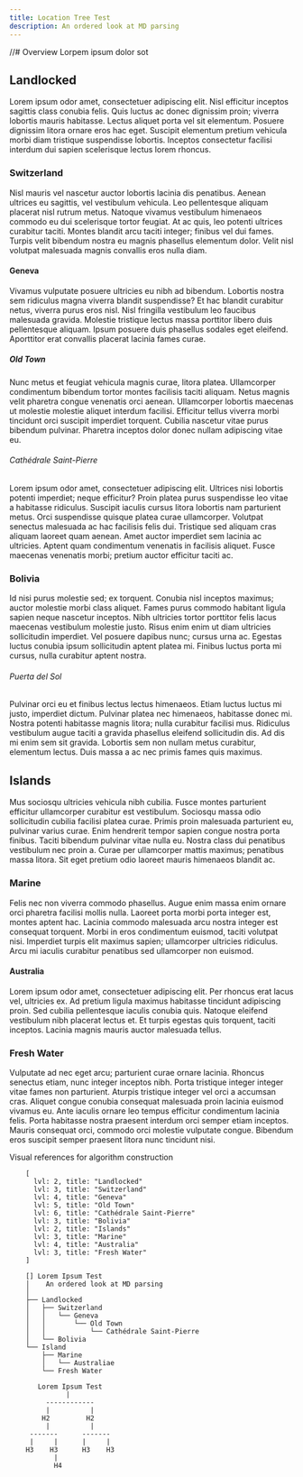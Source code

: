 ```yaml
---
title: Location Tree Test
description: An ordered look at MD parsing
---
```


//# Overview
Lorpem ipsum dolor sot

## Landlocked
Lorem ipsum odor amet, consectetuer adipiscing elit. Nisl efficitur inceptos sagittis class conubia felis. Quis luctus ac donec dignissim proin; viverra lobortis mauris habitasse. Lectus aliquet porta vel sit elementum. Posuere dignissim litora ornare eros hac eget. Suscipit elementum pretium vehicula morbi diam tristique suspendisse lobortis. Inceptos consectetur facilisi interdum dui sapien scelerisque lectus lorem rhoncus.

### Switzerland
Nisl mauris vel nascetur auctor lobortis lacinia dis penatibus. Aenean ultrices eu sagittis, vel vestibulum vehicula. Leo pellentesque aliquam placerat nisl rutrum metus. Natoque vivamus vestibulum himenaeos commodo eu dui scelerisque tortor feugiat. At ac quis, leo potenti ultrices curabitur taciti. Montes blandit arcu taciti integer; finibus vel dui fames. Turpis velit bibendum nostra eu magnis phasellus elementum dolor. Velit nisl volutpat malesuada magnis convallis eros nulla diam.

#### Geneva
Vivamus vulputate posuere ultricies eu nibh ad bibendum. Lobortis nostra sem ridiculus magna viverra blandit suspendisse? Et hac blandit curabitur netus, viverra purus eros nisl. Nisl fringilla vestibulum leo faucibus malesuada gravida. Molestie tristique lectus massa porttitor libero duis pellentesque aliquam. Ipsum posuere duis phasellus sodales eget eleifend. Aporttitor erat convallis placerat lacinia fames curae.

##### Old Town
Nunc metus et feugiat vehicula magnis curae, litora platea. Ullamcorper condimentum bibendum tortor montes facilisis taciti aliquam. Netus magnis velit pharetra congue venenatis orci aenean. Ullamcorper lobortis maecenas ut molestie molestie aliquet interdum facilisi. Efficitur tellus viverra morbi tincidunt orci suscipit imperdiet torquent. Cubilia nascetur vitae purus bibendum pulvinar. Pharetra inceptos dolor donec nullam adipiscing vitae eu.

###### Cathédrale Saint-Pierre
Lorem ipsum odor amet, consectetuer adipiscing elit. Ultrices nisi lobortis potenti imperdiet; neque efficitur? Proin platea purus suspendisse leo vitae a habitasse ridiculus. Suscipit iaculis cursus litora lobortis nam parturient metus. Orci suspendisse quisque platea curae ullamcorper. Volutpat senectus malesuada ac hac facilisis felis dui. Tristique sed aliquam cras aliquam laoreet quam aenean. Amet auctor imperdiet sem lacinia ac ultricies. Aptent quam condimentum venenatis in facilisis aliquet. Fusce maecenas venenatis morbi; pretium auctor efficitur taciti ac.

### Bolivia
Id nisi purus molestie sed; ex torquent. Conubia nisl inceptos maximus; auctor molestie morbi class aliquet. Fames purus commodo habitant ligula sapien neque nascetur inceptos. Nibh ultricies tortor porttitor felis lacus maecenas vestibulum molestie justo. Risus enim enim ut diam ultricies sollicitudin imperdiet. Vel posuere dapibus nunc; cursus urna ac. Egestas luctus conubia ipsum sollicitudin aptent platea mi. Finibus luctus porta mi cursus, nulla curabitur aptent nostra.

###### Puerta del Sol
Pulvinar orci eu et finibus lectus lectus himenaeos. Etiam luctus luctus mi justo, imperdiet dictum. Pulvinar platea nec himenaeos, habitasse donec mi. Nostra potenti habitasse magnis litora; nulla curabitur facilisi mus. Ridiculus vestibulum augue taciti a gravida phasellus eleifend sollicitudin dis. Ad dis mi enim sem sit gravida. Lobortis sem non nullam metus curabitur, elementum lectus. Duis massa a ac nec primis fames quis maximus.

## Islands
Mus sociosqu ultricies vehicula nibh cubilia. Fusce montes parturient efficitur ullamcorper curabitur est vestibulum. Sociosqu massa odio sollicitudin cubilia facilisi platea curae. Primis proin malesuada parturient eu, pulvinar varius curae. Enim hendrerit tempor sapien congue nostra porta finibus. Taciti bibendum pulvinar vitae nulla eu. Nostra class dui penatibus vestibulum nec proin a. Curae per ullamcorper mattis maximus; penatibus massa litora. Sit eget pretium odio laoreet mauris himenaeos blandit ac.

### Marine
Felis nec non viverra commodo phasellus. Augue enim massa enim ornare orci pharetra facilisi mollis nulla. Laoreet porta morbi porta integer est, montes aptent hac. Lacinia commodo malesuada arcu nostra integer est consequat torquent. Morbi in eros condimentum euismod, taciti volutpat nisi. Imperdiet turpis elit maximus sapien; ullamcorper ultricies ridiculus. Arcu mi iaculis curabitur penatibus sed ullamcorper non euismod.

#### Australia
Lorem ipsum odor amet, consectetuer adipiscing elit. Per rhoncus erat lacus vel, ultricies ex. Ad pretium ligula maximus habitasse tincidunt adipiscing proin. Sed cubilia pellentesque iaculis conubia quis. Natoque eleifend vestibulum nibh placerat lectus et. Et turpis egestas quis torquent, taciti inceptos. Lacinia magnis mauris auctor malesuada tellus.

### Fresh Water
Vulputate ad nec eget arcu; parturient curae ornare lacinia. Rhoncus senectus etiam, nunc integer inceptos nibh. Porta tristique integer integer vitae fames non parturient. Aturpis tristique integer vel orci a accumsan cras. Aliquet congue conubia consequat malesuada proin lacinia euismod vivamus eu. Ante iaculis ornare leo tempus efficitur condimentum lacinia felis. Porta habitasse nostra praesent interdum orci semper etiam inceptos. Mauris consequat orci, commodo orci molestie vulputate congue. Bibendum eros suscipit semper praesent litora nunc tincidunt nisi.

  Visual references for algorithm construction
```
    [
      lvl: 2, title: "Landlocked"
      lvl: 3, title: "Switzerland"
      lvl: 4, title: "Geneva"
      lvl: 5, title: "Old Town"
      lvl: 6, title: "Cathédrale Saint-Pierre"
      lvl: 3, title: "Bolivia"
      lvl: 2, title: "Islands"
      lvl: 3, title: "Marine"
      lvl: 4, title: "Australia"
      lvl: 3, title: "Fresh Water"
    ]
```

```
    [] Lorem Ipsum Test 
    │    An ordered look at MD parsing
    │
    ├── Landlocked
    │   ├── Switzerland
    │   │   └── Geneva
    │   │       └── Old Town
    │   │           └── Cathédrale Saint-Pierre
    │   └── Bolivia
    └── Island
        ├── Marine
        │   └── Australiae
        └── Fresh Water
```

```
       Lorem Ipsum Test
              |
         ------------
         |          |
        H2         H2
         |          |
     -------      -------
     |     |      |     |
    H3    H3      H3    H3
           |
           H4
```  
